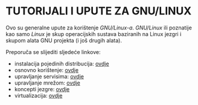 # TUTORIJALI I UPUTE ZA GNU/LINUX

Ovo su generalne upute za korištenje *GNU/Linux-a*. *GNU/Linux* ili poznatije kao samo *Linux* je skup operacijskih sustava baziranih na Linux jezgri i skupom alata GNU projekta (i još drugih alata).

Preporuča se slijediti sljedeće linkove:

* instalacija pojedinih distribucija: [ovdje](installation)
* osnovno korištenje: [ovdje](basics)
* upravljanje servisima: [ovdje](services)
* upravljanje mrežom: [ovdje](networking)
* koncepti jezgre: [ovdje](kernel)
* virtualizacija: [ovdje](virtualization)
